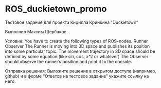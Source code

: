 # ROS_duckietown_promo
Тестовое задание для проекта Кирилла Кринкина “Duckietown”

Выполнил Максим Щербаков.

Условие: 
You have to create the following types of ROS-nodes.
Runner              
Observer
    The Runner is moving into 3D space and publishes its position into some particular topic. The movement trajectory in 3D space should be defined by some equation (like sin, cos, x^2 or whatever)
    The Observer should observe the runner’s position and print it to the console.



Отправка решения: 
Выложите решение в открытом доступе (например, github) и в форме “Ответов на тестовое задание” укажите ссылку на него.
